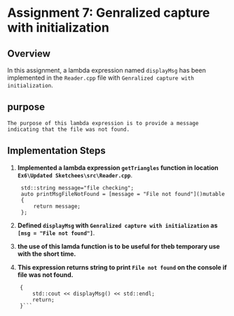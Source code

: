 # Assignment 7: Genralized capture with initialization

## Overview

In this assignment, a lambda expression named `displayMsg` has been implemented in the `Reader.cpp` file with `Genralized capture with initialization`.

## purpose

```The purpose of this lambda expression is to provide a message indicating that the file was not found.```

## Implementation Steps

1. **Implemented a lambda expression `getTriangles` function in location `Ex6\Updated Sketchees\src\Reader.cpp`**.
   ```
    std::string message="file checking";
    auto printMsgFileNotFound = [message = "File not found"]()mutable
    {
        return message;
    };

2. **Defined `displayMsg` with `Genralized capture with initialization` as `[msg = "File not found"]`**.

3. **the use of this lamda function is to be useful for theb temporary use with the short time.**

4. **This expression returns string to print `File not found` on the console if file was not found.**

```if (!dataFile.is_open())
    {
        std::cout << displayMsg() << std::endl;
        return;
    }```
